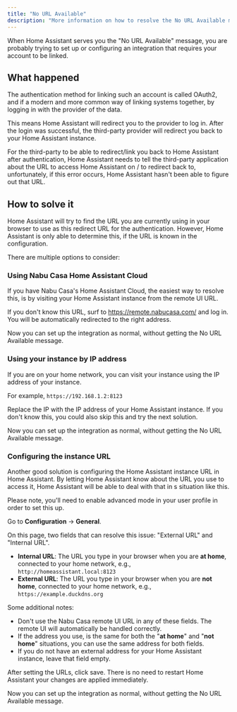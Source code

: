 ```yaml
---
title: "No URL Available"
description: "More information on how to resolve the No URL Available message in Home Assistant."
---
```


When Home Assistant serves you the "No URL Available" message, you are
probably trying to set up or configuring an integration that requires your
account to be linked.

## What happened

The authentication method for linking such an account is called OAuth2, and
if a modern and more common way of linking systems together, by logging in with
the provider of the data.

This means Home Assistant will redirect you to the provider to log in. After the
login was successful, the third-party provider will redirect you back to your
Home Assistant instance.

For the third-party to be able to redirect/link you back to Home Assistant
after authentication, Home Assistant needs to tell the third-party application
about the URL to access Home Assistant on / to redirect back to, unfortunately,
if this error occurs, Home Assistant hasn't been able to figure out that URL.

## How to solve it

Home Assistant will try to find the URL you are currently using in your browser
to use as this redirect URL for the authentication. However, Home Assistant
is only able to determine this, if the URL is known in the configuration.

There are multiple options to consider:

### Using Nabu Casa Home Assistant Cloud

If you have Nabu Casa's Home Assistant Cloud, the easiest way to resolve this,
is by visiting your Home Assistant instance from the remote UI URL.

If you don't know this URL, surf to <https://remote.nabucasa.com/> and log in.
You will be automatically redirected to the right address.

Now you can set up the integration as normal, without getting the No URL
Available message.

### Using your instance by IP address

If you are on your home network, you can visit your instance using the IP
address of your instance.

For example, `https://192.168.1.2:8123`

Replace the IP with the IP address of your Home Assistant instance. If you
don't know this, you could also skip this and try the next solution.

Now you can set up the integration as normal, without getting the No URL
Available message.

### Configuring the instance URL

Another good solution is configuring the Home Assistant instance URL in
Home Assistant. By letting Home Assistant know about the URL you use to
access it, Home Assistant will be able to deal with that in s situation
like this.

Please note, you'll need to enable advanced mode in your user profile in order
to set this up.

Go to **Configuration** -> **General**.

On this page, two fields that can resolve this issue: "External URL"
and "Internal URL".

- **Internal URL**: The URL you type in your browser when you are **at home**,
connected to your home network, e.g., `http://homeassistant.local:8123`
- **External URL**: The URL you type in your browser when you are **not home**,
connected to your home network, e.g., `https://example.duckdns.org`

Some additional notes:

- Don't use the Nabu Casa remote UI URL in any of these fields. The remote UI
  will automatically be handled correctly.
- If the address you use, is the same for both the "**at home**" and
  "**not home**" situations, you can use the same address for both fields.
- If you do not have an external address for your Home Assistant instance,
  leave that field empty.

After setting the URLs, click save. There is no need to restart Home Assistant
your changes are applied immediately.

Now you can set up the integration as normal, without getting the No URL
Available message.
